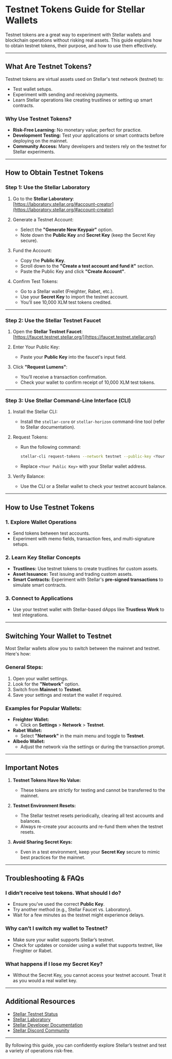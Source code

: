 # Testnet Tokens Guide for Stellar Wallets

Testnet tokens are a great way to experiment with Stellar wallets and blockchain operations without risking real assets. This guide explains how to obtain testnet tokens, their purpose, and how to use them effectively.

---

## **What Are Testnet Tokens?**

Testnet tokens are virtual assets used on Stellar's test network (testnet) to:
- Test wallet setups.
- Experiment with sending and receiving payments.
- Learn Stellar operations like creating trustlines or setting up smart contracts.

### **Why Use Testnet Tokens?**
- **Risk-Free Learning:** No monetary value; perfect for practice.
- **Development Testing:** Test your applications or smart contracts before deploying on the mainnet.
- **Community Access:** Many developers and testers rely on the testnet for Stellar experiments.

---

## **How to Obtain Testnet Tokens**

### **Step 1: Use the Stellar Laboratory**

1. Go to the **Stellar Laboratory**:  
   [https://laboratory.stellar.org/#account-creator](https://laboratory.stellar.org/#account-creator)

2. Generate a Testnet Account:
   - Select the **"Generate New Keypair"** option.
   - Note down the **Public Key** and **Secret Key** (keep the Secret Key secure).

3. Fund the Account:
   - Copy the **Public Key**.
   - Scroll down to the **"Create a test account and fund it"** section.
   - Paste the Public Key and click **"Create Account"**.

4. Confirm Test Tokens:
   - Go to a Stellar wallet (Freighter, Rabet, etc.).
   - Use your **Secret Key** to import the testnet account.
   - You’ll see 10,000 XLM test tokens credited.

---

### **Step 2: Use the Stellar Testnet Faucet**

1. Open the **Stellar Testnet Faucet**:  
   [https://faucet.testnet.stellar.org/](https://faucet.testnet.stellar.org/)

2. Enter Your Public Key:
   - Paste your **Public Key** into the faucet's input field.

3. Click **"Request Lumens"**:
   - You’ll receive a transaction confirmation.
   - Check your wallet to confirm receipt of 10,000 XLM test tokens.

---

### **Step 3: Use Stellar Command-Line Interface (CLI)**

1. Install the Stellar CLI:
   - Install the `stellar-core` or `stellar-horizon` command-line tool (refer to Stellar documentation).

2. Request Tokens:
   - Run the following command:
     ```bash
     stellar-cli request-tokens --network testnet --public-key <Your Public Key>
     ```
   - Replace `<Your Public Key>` with your Stellar wallet address.

3. Verify Balance:
   - Use the CLI or a Stellar wallet to check your testnet account balance.

---

## **How to Use Testnet Tokens**

### **1. Explore Wallet Operations**
- Send tokens between test accounts.
- Experiment with memo fields, transaction fees, and multi-signature setups.

### **2. Learn Key Stellar Concepts**
- **Trustlines:** Use testnet tokens to create trustlines for custom assets.
- **Asset Issuance:** Test issuing and trading custom assets.
- **Smart Contracts:** Experiment with Stellar's **pre-signed transactions** to simulate smart contracts.

### **3. Connect to Applications**
- Use your testnet wallet with Stellar-based dApps like **Trustless Work** to test integrations.

---

## **Switching Your Wallet to Testnet**

Most Stellar wallets allow you to switch between the mainnet and testnet. Here's how:

### **General Steps:**
1. Open your wallet settings.
2. Look for the **"Network"** option.
3. Switch from **Mainnet** to **Testnet**.
4. Save your settings and restart the wallet if required.

### **Examples for Popular Wallets:**
- **Freighter Wallet:**
  - Click on **Settings** > **Network** > **Testnet**.
- **Rabet Wallet:**
  - Select **"Network"** in the main menu and toggle to **Testnet**.
- **Albedo Wallet:**
  - Adjust the network via the settings or during the transaction prompt.

---

## **Important Notes**

1. **Testnet Tokens Have No Value:**
   - These tokens are strictly for testing and cannot be transferred to the mainnet.
   
2. **Testnet Environment Resets:**
   - The Stellar testnet resets periodically, clearing all test accounts and balances.
   - Always re-create your accounts and re-fund them when the testnet resets.

3. **Avoid Sharing Secret Keys:**
   - Even in a test environment, keep your **Secret Key** secure to mimic best practices for the mainnet.

---

## **Troubleshooting & FAQs**

### **I didn’t receive test tokens. What should I do?**
- Ensure you’ve used the correct **Public Key**.
- Try another method (e.g., Stellar Faucet vs. Laboratory).
- Wait for a few minutes as the testnet might experience delays.

### **Why can’t I switch my wallet to Testnet?**
- Make sure your wallet supports Stellar’s testnet.
- Check for updates or consider using a wallet that supports testnet, like Freighter or Rabet.

### **What happens if I lose my Secret Key?**
- Without the Secret Key, you cannot access your testnet account. Treat it as you would a real wallet key.

---

## **Additional Resources**
- [Stellar Testnet Status](https://status.stellar.org/)
- [Stellar Laboratory](https://laboratory.stellar.org/)
- [Stellar Developer Documentation](https://developers.stellar.org/)
- [Stellar Discord Community](https://discord.com/invite/stellar)

---

By following this guide, you can confidently explore Stellar’s testnet and test a variety of operations risk-free. 
